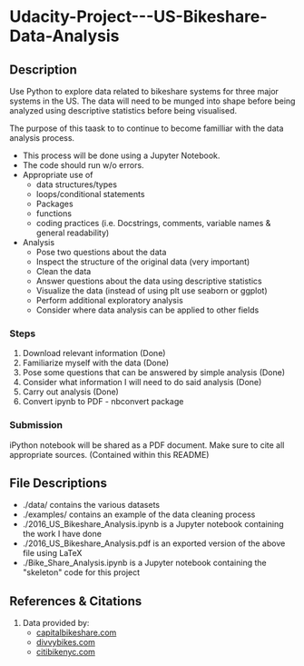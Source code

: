 # Udacity-Project---US-Bikeshare-Data-Analysis

## Description

Use Python to explore data related to bikeshare systems for three major systems
in the US. The data will need to be munged into shape before being analyzed using
descriptive statistics before being visualised.

The purpose of this taask to to continue to become familliar with the data
analysis process.

* This process will be done using a Jupyter Notebook.
* The code should run w/o errors.
* Appropriate use of
    * data structures/types
    * loops/conditional statements
    * Packages
    * functions
    * coding practices (i.e. Docstrings, comments, variable names & general
      readability)
* Analysis
    * Pose two questions about the data
    * Inspect the structure of the original data (very important)
    * Clean the data
    * Answer questions about the data using descriptive statistics
    * Visualize the data (instead of using plt use seaborn or ggplot)
    * Perform additional exploratory analysis
    * Consider where data analysis can be applied to other fields


### Steps

1. Download relevant information (Done)
2. Familiarize myself with the data (Done)
3. Pose some questions that can be answered by simple analysis (Done)
4. Consider what information I will need to do said analysis (Done)
5. Carry out analysis (Done)
6. Convert ipynb to PDF - nbconvert package

### Submission

iPython notebook will be shared as a PDF document. Make sure to cite all appropriate
sources. (Contained within this README)

## File Descriptions

* ./data/ contains the various datasets
* ./examples/ contains an example of the data cleaning process
* ./2016_US_Bikeshare_Analysis.ipynb is a Jupyter notebook containing the work I have done
* ./2016_US_Bikeshare_Analysis.pdf is an exported version of the above file
using LaTeX
* ./Bike_Share_Analysis.ipynb is a Jupyter notebook containing the "skeleton"
code for this project

## References & Citations

1. Data provided by:
    * [capitalbikeshare.com](https://www.capitalbikeshare.com/system-data)
    * [divvybikes.com](https://www.divvybikes.com/system-data)
    * [citibikenyc.com](https://www.citibikenyc.com/system-data)

